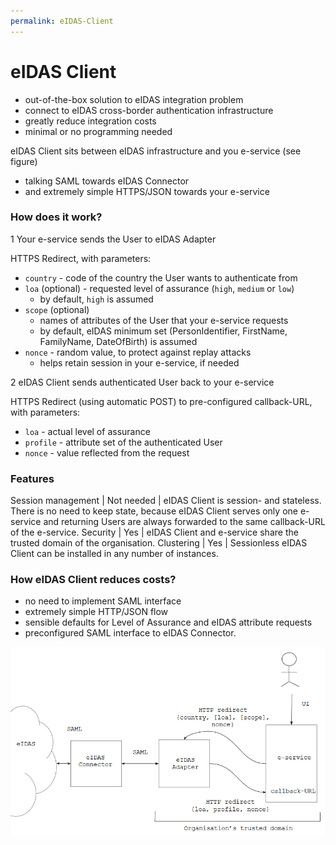 ```yaml
---
permalink: eIDAS-Client
---
```


# eIDAS Client

- out-of-the-box solution to eIDAS integration problem
- connect to eIDAS cross-border authentication infrastructure
- greatly reduce integration costs
- minimal or no programming needed

eIDAS Client sits between eIDAS infrastructure and you e-service (see figure)
- talking SAML towards eIDAS Connector 
- and extremely simple HTTPS/JSON towards your e-service

### How does it work?

1  Your e-service sends the User to eIDAS Adapter

HTTPS Redirect, with parameters:
- `country` - code of the country the User wants to authenticate from
- `loa` (optional) - requested level of assurance (`high`, `medium` or `low`)
    - by default, `high` is assumed 
- `scope` (optional)
  - names of attributes of the User that your e-service requests
  - by default, eIDAS minimum set (PersonIdentifier, FirstName, FamilyName, DateOfBirth) is assumed
- `nonce` - random value, to protect against replay attacks
  - helps retain session in your e-service, if needed

2  eIDAS Client sends authenticated User back to your e-service

HTTPS Redirect (using automatic POST) to pre-configured callback-URL, with parameters:
- `loa` - actual level of assurance
- `profile` - attribute set of the authenticated User
- `nonce` - value reflected from the request

### Features

Session management | Not needed | eIDAS Client is session- and stateless. There is no need to keep state, because eIDAS Client serves only one e-service and returning Users are always forwarded to the same callback-URL of the e-service. 
Security | Yes | eIDAS Client and e-service share the trusted domain of the organisation. 
Clustering | Yes | Sessionless eIDAS Client can be installed in any number of instances.

### How eIDAS Client reduces costs?

- no need to implement SAML interface
- extremely simple HTTP/JSON flow 
- sensible defaults for Level of Assurance and eIDAS attribute requests
- preconfigured SAML interface to eIDAS Connector.

<img src='img/CLIENT.png' style='width:700px'>



